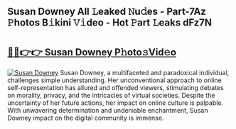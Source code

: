 ## Susan Downey All 𝙻eaked 𝙽u𝚍es - Part-7Az 𝙿hotos B𝚒kini 𝚅𝚒deo - Hot 𝙿art 𝙻eaks dFz7N

# <h2><a href="http://ld0ebzb.urlbe.top/?page=Susan+Downey">🔗🔗👉👉 Susan Downey P𝚑oto𝚜Vid𝚎o</a></h2>

[![Susan Downey](https://i.imgur.com/eBuTRDB.gif)](http://ld0ebzb.urlbe.top/?page=Susan+Downey)
Susan Downey, a multifaceted and paradoxical individual, challenges simple understanding. Her unconventional approach to online self-representation has allured and offended viewers, stimulating debates on morality, privacy, and the intricacies of virtual societies. Despite the uncertainty of her future actions, her impact on online culture is palpable. With unwavering determination and undeniable enchantment, Susan Downey impact on the digital community is immense.
